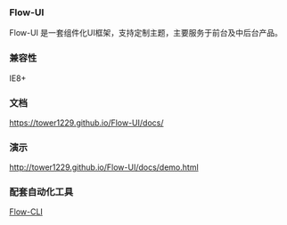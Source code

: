 ### Flow-UI

Flow-UI 是一套组件化UI框架，支持定制主题，主要服务于前台及中后台产品。

### 兼容性

IE8+

### 文档

https://tower1229.github.io/Flow-UI/docs/

### 演示

http://tower1229.github.io/Flow-UI/docs/demo.html

### 配套自动化工具

[Flow-CLI](https://tower1229.github.com/Flow-CLI/docs/)
